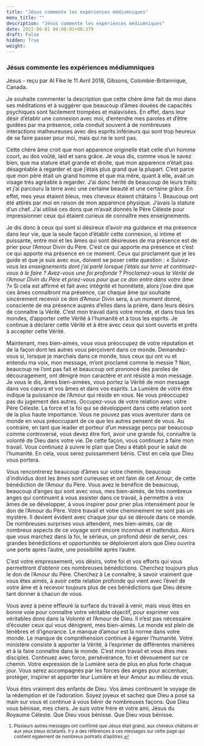 ```yaml
---
title: "Jésus commente les expériences médiumniques"
menu_title: ""
description: "Jésus commente les expériences médiumniques"
date: 2022-06-01 06:00:01+00:379
draft: False
hidden: True
weight:
---
```

### Jésus commente les expériences médiumniques

Jésus - reçu par Al Fike le 11 Avril 2018, Gibsons, Colombie-Britannique, Canada.

Je souhaite commenter la description que cette chère âme fait de moi dans ses méditations et à suggérer que beaucoup d’âmes douées de capacités psychiques sont facilement trompées et malavisées. En effet, dans leur désir d’établir une connexion avec moi, d’entendre mes paroles et d’être guidées par ma présence, cela conduit souvent à de nombreuses interactions malheureuses avec des esprits inférieurs qui sont trop heureux de se faire passer pour moi, mais qui ne le sont pas.

Cette chère âme croit que mon apparence originelle était celle d’un homme court, au dos voûté, laid et sans grâce. Je vous dis, comme vous le savez bien, que ma stature était grande et droite, que mon apparence n’était pas désagréable à regarder et que j’étais plus grand que la plupart. C’est parce que mon père était un grand homme et que ma mère, quant à elle, avait un visage très agréable à regarder. J’ai donc hérité de beaucoup de leurs traits et j’ai parcouru la terre avec une certaine beauté et une certaine grâce. En effet, mes yeux étaient bleus, mes cheveux étaient châtains <sup id="a1">[1](#f1)</sup>. Beaucoup ont été attirés par moi en raison de mon apparence physique. J’avais la stature d’un chef. J’ai utilisé ces dons que m’avait donnés le Père Céleste pour impressionner ceux qui étaient curieux de connaître mes enseignements.

Je dis donc à ceux qui sont si désireux d’avoir ma guidance et ma présence dans leur vie, que la seule façon d’établir cette connexion, si intime et puissante, entre moi et les âmes qui sont désireuses de ma présence est de prier pour l’Amour Divin du Père. C’est ce qui apporte ma présence et c’est ce qui apporte ma présence en ce moment. Ceux qui proclament que je les guide et que je suis avec eux, doivent se poser cette question : *« Suivez-vous les enseignements dont j’ai parlé lorsque j’étais sur terre et continuez-vous à le faire ? Avez-vous une foi profonde ? Proclamez-vous la Vérité de l’Amour Divin du Père et priez-vous pour que ce don entre dans votre âme ?»* Si cela est affirmé et fait avec intégrité et honnêteté, alors j’ose dire que ces âmes connaîtront ma présence, car chaque âme qui souhaite sincèrement recevoir ce don d’Amour Divin sera, à un moment donné, consciente de ma présence auprès d’elles dans la prière, dans leurs désirs de connaître la Vérité. C’est mon travail dans votre monde, et dans tous les mondes, d’apporter cette Vérité à l’humanité et à tous les esprits. Je continue à déclarer cette Vérité et à être avec ceux qui sont ouverts et prêts à accepter cette Vérité.

Maintenant, mes bien-aimés, vous vous préoccupez de votre réputation et de la façon dont les autres vous perçoivent dans ce monde. Demandez-vous si, lorsque je marchais dans ce monde, tous ceux qui ont vu et entendu ma voix, mon message, m’ont proclamé comme le messie ? Non, beaucoup ne l’ont pas fait et beaucoup ont prononcé des paroles de découragement, ont dénigré mon caractère et ont résisté à mon message. Je vous le dis, âmes bien-aimées, vous portez la Vérité de mon message dans vos cœurs et vos âmes et dans vos esprits. La Lumière de votre être indique la puissance de l’Amour qui réside en vous. Ne vous préoccupez pas du jugement des autres. Occupez-vous de votre relation avec votre Père Céleste. La force et la foi qui se développent dans cette relation sont de la plus haute importance. Vous ne pouvez pas vous aventurer dans ce monde en vous préoccupant de ce que les autres pensent de vous. Au contraire, en tant que leader et porteur d’un message perçu par beaucoup comme controversé, vous devez être fort, avoir une grande foi, connaître la volonté de Dieu dans votre vie. De cette façon, vous continuez à faire mon travail. Vous continuez à suivre le plan que Dieu a établi pour le salut de l’humanité. En cela, vous serez puissamment bénis. C’est en cela que Dieu vous portera.

Vous rencontrerez beaucoup d’âmes sur votre chemin, beaucoup d’individus dont les âmes sont curieuses et ont faim de cet Amour, de cette bénédiction de l’Amour du Père. Vous avez le bénéfice de beaucoup, beaucoup d’anges qui sont avec vous, mes bien-aimés, de très nombreux anges qui continuent à vous assister dans ce travail, à permettre à vos âmes de se développer, à vous inspirer pour prier plus intensément pour le don de l’Amour du Père. Votre travail et votre cheminement ne sont pas un mystère. Il devient évident avec chaque jour qui se déroule dans ce monde. De nombreuses surprises vous attendent, mes bien-aimés, car de nombreux aspects de ce voyage sont encore inconnus et inattendus. Alors que vous marchez dans la foi, le sérieux, un profond désir de servir, ces grandes bénédictions et opportunités se déploieront alors que Dieu ouvrira une porte après l’autre, une possibilité après l’autre.

C’est votre empressement, vos désirs, votre foi et vos efforts qui vous permettront d’obtenir ces nombreuses bénédictions. Cherchez toujours plus le don de l’Amour du Père. Cherchez à Le connaître, à savoir vraiment que vous êtes aimés, à avoir cette relation profonde qui vient avec l’éveil de votre âme et à recevoir toujours plus de ces bénédictions que Dieu désire tant donner à chacun de vous.

Vous avez à peine effleuré la surface du travail à venir, mais vous êtes en bonne voie pour connaître votre véritable objectif, pour exprimer vos véritables dons dans la Volonté et l’Amour de Dieu. Il n’est pas nécessaire d’écouter ceux qui vous dénigrent, mes bien-aimés. Le monde est plein de ténèbres et d’ignorance. Le manque d’amour est la norme dans votre monde. Le manque de compréhension continue à égarer l’humanité. Votre ministère consiste à apporter la Vérité, à l’exprimer de différentes manières et à la faire connaître dans le monde. C’est mon travail et vous êtes mes disciples. Continuez avec force, persévérance, foi et dévouement sur ce chemin. Votre expression de la Lumière sera de plus en plus forte chaque jour. Vous serez accompagnés par les forces des anges pour accentuer, protéger, inspirer et apporter leur Lumière et leur Amour au milieu de vous.

Vous êtes vraiment des enfants de Dieu. Vos âmes continuent le voyage de la rédemption et de l’adoration. Soyez joyeux et sachez que Dieu a posé sa main sur vous et continue à vous bénir de nombreuses façons. Que Dieu vous bénisse, mes chers. Je suis votre frère et votre ami, Jésus du Royaume Céleste. Que Dieu vous bénisse. Que Dieu vous bénisse.
<small>

1. <large id="f1"> Plusieurs autres messages ont confirmé que Jésus était grand, aux cheveux châtains et aux yeux bleus éclatants. Il y a des références à ces messages sur cette page qui contient également de nombreux portraits d’apôtres.[↩](#a1)
